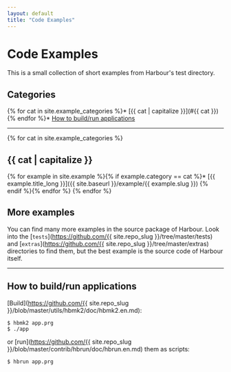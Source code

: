 ```yaml
---
layout: default
title: "Code Examples"
---
```

# Code Examples

This is a small collection of short examples from Harbour's test directory.

## Categories

{% for cat in site.example_categories %}* [{{ cat | capitalize }}](#{{ cat }})
{% endfor %}* [How to build/run applications](#how-to-buildrun-applications)

---

{% for cat in site.example_categories %}
## {{ cat | capitalize }}

{% for example in site.example %}{% if example.category == cat %}* [{{ example.title_long }}]({{ site.baseurl }}/example/{{ example.slug }})
{% endif %}{% endfor %}
{% endfor %}

## More examples

You can find many more examples in the source package of Harbour.
Look into the [`tests`](https://github.com/{{ site.repo_slug }}/tree/master/tests)
and [`extras`](https://github.com/{{ site.repo_slug }}/tree/master/extras)
directories to find them, but the best example is the source code of
Harbour itself.

---

## How to build/run applications

[Build](https://github.com/{{ site.repo_slug }}/blob/master/utils/hbmk2/doc/hbmk2.en.md):

```
$ hbmk2 app.prg
$ ./app
```

or [run](https://github.com/{{ site.repo_slug }}/blob/master/contrib/hbrun/doc/hbrun.en.md) them as scripts:

```
$ hbrun app.prg
```
